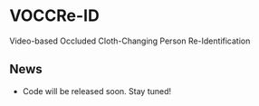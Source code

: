# VOCCRe-ID
Video-based Occluded Cloth-Changing Person Re-Identification

## News
- Code will be released soon. Stay tuned!
